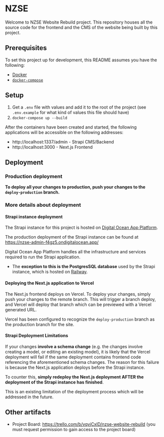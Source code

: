 # NZSE

Welcome to NZSE Website Rebuild project. This repository houses all the source code for the frontend and the CMS of the website being built by this project.

## Prerequisites
To set this project up for development, this README assumes you have the following:
- [Docker](https://docs.docker.com/engine/install/)
- [`docker-compose`](https://docs.docker.com/compose/install/)

## Setup

1. Get a `.env` file with values and add it to the root of the project (see `.env.example` for what kind of values this file should have)
2. `docker-compose up --build`

After the containers have been created and started, the following applications will be accessible on the following addresses:
- http://localhost:1337/admin - Strapi CMS/Backend
- http://localhost:3000 - Next.js Frontend

## Deployment

### Production deployment

**To deploy all your changes to production, push your changes to the `deploy-production` branch.**

### More details about deployment

#### Strapi instance deployment

The Strapi instance for this project is hosted on [Digital Ocean App Platform](https://cloud.digitalocean.com/apps/6eb9d50b-a68c-43bb-ae05-e6bd8bf764eb/overview).

The production deployment of the Strapi instance can be found at https://nzse-admin-f4gz5.ondigitalocean.app/

Digital Ocean App Platform handles all the infrastructure and services required to run the Strapi application.

- The **exception to this is the PostgresSQL database** used by the Strapi instance, which is hosted on [Railway](Railwayhttps://railway.app/project/eeea991a-5418-476a-9f88-705f44dc18d3).

#### Deploying the Next.js application to Vercel

The Next.js frontend deploys on Vercel. To deploy your changes, simply push your changes to the remote branch. This will trigger a branch deploy, and Vercel will deploy that branch which can be previewed with a Vercel generated URL.

Vercel has been configured to recognize the `deploy-production` branch as the production branch for the site.

#### Strapi Deployment Limitations

If your changes **involve a schema change** (e.g. the changes involve creating a model, or editing
an existing model), it is likely that the Vercel deployment will fail if the same deployment
contains frontend code referencing the aforementioned schema changes. The reason for this failure
is because the Next.js application deploys before the Strapi instance.

To counter this, **simply redeploy the Next.js deployment AFTER the deployment of the Strapi instance has finished**.

This is an existing limitation of the deployment process which will be addressed in the future.

## Other artifacts

- Project Board: https://trello.com/b/vqvjCxlD/nzse-website-rebuild (you must request permission to gain access to the project board)

